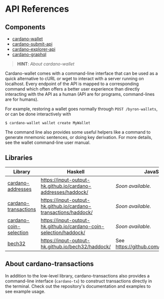 API References
==============

## Components


* [cardano-wallet](https://input-output-hk.github.io/cardano-wallet/api/edge)
* [cardano-submit-api](https://input-output-hk.github.io/cardano-rest/submit-api/)
* [cardano-explorer-api](https://input-output-hk.github.io/cardano-rest/explorer-api/)
* [cardano-graphql](https://input-output-hk.github.io/cardano-graphql/)

> **HINT**:  _About cardano-wallet_

Cardano-wallet comes with a command-line interface that can be used as a quick alternative to cURL or wget to interact with a server running on localhost. Every endpoint of the API is mapped to a corresponding command which often offers a better user experience than directly interacting with the API as a human (API are for programs, command-lines are for humans).

For example, restoring a wallet goes normally through `POST /byron-wallets`, or can be done interactively with

```
$ cardano-wallet wallet create MyWallet
```

The command line also provides some useful helpers like a command to generate mnemonic sentences, or doing key derivation. For more details, see the wallet command-line user manual.


## Libraries

| Library                                                                             | Haskell                                                           | JavaScript                              |
|-------------------------------------------------------------------------------------|-------------------------------------------------------------------|-----------------------------------------|
| [cardano-addresses](https://github.com/input-output-hk/cardano-addresses)           | <https://input-output-hk.github.io/cardano-addresses/haddock/>      | _Soon available._                       |
| [cardano-transactions](https://github.com/input-output-hk/cardano-transactions)     | <https://input-output-hk.github.io/cardano-transactions/haddock/>   | _Soon available._                       |
| [cardano-coin-selection](https://github.com/input-output-hk/cardano-coin-selection) | <https://input-output-hk.github.io/cardano-coin-selection/haddock/> | _Soon available._                       |
| [bech32](https://github.com/input-output-hk/bech32)                                 | <https://input-output-hk.github.io/bech32/haddock/>                 | See <https://github.com/bitcoinjs/bech32> |

About cardano-transactions
--------------------------

In addition to the low-level library, cardano-transactions also provides a command-line interface (`cardano-tx`) to construct transactions directly in the terminal.
Check out the repository's documentation and examples to see example usage.

[cardano-wallet]: https://github.com/input-output-hk/cardano-wallet
[cardano-rest]: https://github.com/input-output-hk/cardano-rest
[cardano-graphql]: https://github.com/input-output-hk/cardano-graphql
